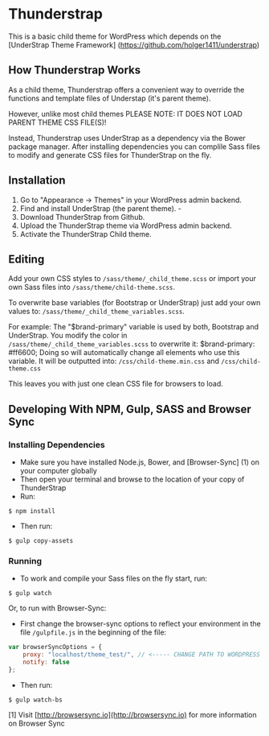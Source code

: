 # Thunderstrap
This is a basic child theme for WordPress which depends on the [UnderStrap Theme Framework] (https://github.com/holger1411/understrap)

## How Thunderstrap Works
As a child theme, Thunderstrap offers a convenient way to override the functions and template files of Understap (it's parent theme).

However, unlike most child themes PLEASE NOTE: IT DOES NOT LOAD PARENT THEME CSS FILE(S)!

Instead, Thunderstrap uses UnderStrap as a dependency via the Bower package manager. After installing dependencies you can complile Sass files to modify and generate CSS files for ThunderStrap on the fly.

## Installation
1. Go to "Appearance -> Themes" in your WordPress admin backend.
2. Find and install UnderStrap (the parent theme). - 
3. Download ThunderStrap from Github.
4. Upload the ThunderStrap theme via WordPress admin backend.
5. Activate the ThunderStrap Child theme.

## Editing
Add your own CSS styles to `/sass/theme/_child_theme.scss`
or import your own Sass files into `/sass/theme/child-theme.scss`.

To overwrite base variables (for Bootstrap or UnderStrap) just add your own values to:
`/sass/theme/_child_theme_variables.scss`.

For example:
The "$brand-primary" variable is used by both, Bootstrap and UnderStrap.
You modify the color in `/sass/theme/_child_theme_variables.scss` to overwrite it:
$brand-primary: #ff6600;
Doing so will automatically change all elements who use this variable.
It will be outputted into:
`/css/child-theme.min.css`
and
`/css/child-theme.css`

This leaves you with just one clean CSS file for browsers to load.

## Developing With NPM, Gulp, SASS and Browser Sync

### Installing Dependencies
- Make sure you have installed Node.js, Bower, and [Browser-Sync] (1) on your computer globally
- Then open your terminal and browse to the location of your copy of ThunderStrap
- Run: 

`$ npm install`

- Then run: 

`$ gulp copy-assets`

### Running
- To work and compile your Sass files on the fly start, run:

`$ gulp watch`

Or, to run with Browser-Sync:

- First change the browser-sync options to reflect your environment in the file `/gulpfile.js` in the beginning of the file:
```javascript
var browserSyncOptions = {
    proxy: "localhost/theme_test/", // <----- CHANGE PATH TO WORDPRESS INSTALL HERE
    notify: false
};
```
- Then run: 

`$ gulp watch-bs`

[1] Visit [http://browsersync.io](http://browsersync.io) for more information on Browser Sync

